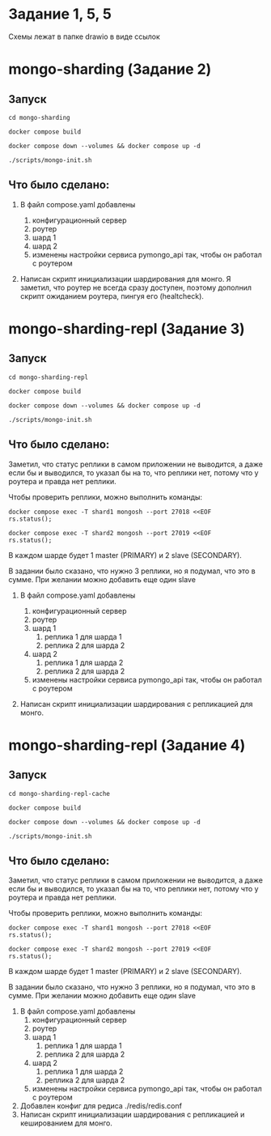 # Задание 1, 5, 5
Схемы лежат в папке drawio в виде ссылок

# mongo-sharding (Задание 2)

## Запуск

```shell
cd mongo-sharding
```
```shell
docker compose build
```
```shell
docker compose down --volumes && docker compose up -d
```
```shell
./scripts/mongo-init.sh
```

## Что было сделано:
1. В файл compose.yaml добавлены
   1. конфигурационный сервер
   2. роутер
   3. шард 1
   4. шард 2
   5. изменены настройки сервиса pymongo_api так, чтобы он работал с роутером

2. Написан скрипт инициализации шардирования для монго. Я заметил, что роутер не всегда сразу доступен, поэтому дополнил скрипт ожиданием роутера, пингуя его (healtcheck).


# mongo-sharding-repl (Задание 3)

## Запуск

```shell
cd mongo-sharding-repl
```
```shell
docker compose build
```
```shell
docker compose down --volumes && docker compose up -d
```
```shell
./scripts/mongo-init.sh
```

## Что было сделано:
Заметил, что статус реплики в самом приложении не выводится, а даже если бы и выводился, то указал бы на то, что реплики нет, потому что у роутера и правда нет реплики.

Чтобы проверить реплики, можно выполнить команды:
```shell
docker compose exec -T shard1 mongosh --port 27018 <<EOF
rs.status();
```

```shell
docker compose exec -T shard2 mongosh --port 27019 <<EOF
rs.status();
```
В каждом шарде будет 1 master (PRIMARY) и 2 slave (SECONDARY).

В задании было сказано, что нужно 3 реплики, но я подумал, что это в сумме. При желании можно добавить еще один slave

1. В файл compose.yaml добавлены
   1. конфигурационный сервер
   2. роутер
   3. шард 1
      1. реплика 1 для шарда 1
      2. реплика 2 для шарда 2
   4. шард 2
      1. реплика 1 для шарда 2
      1. реплика 2 для шарда 2
   5. изменены настройки сервиса pymongo_api так, чтобы он работал с роутером

2. Написан скрипт инициализации шардирования с репликацией для монго.


# mongo-sharding-repl (Задание 4)

## Запуск

```shell
cd mongo-sharding-repl-cache
```
```shell
docker compose build
```
```shell
docker compose down --volumes && docker compose up -d
```
```shell
./scripts/mongo-init.sh
```

## Что было сделано:
Заметил, что статус реплики в самом приложении не выводится, а даже если бы и выводился, то указал бы на то, что реплики нет, потому что у роутера и правда нет реплики.

Чтобы проверить реплики, можно выполнить команды:
```shell
docker compose exec -T shard1 mongosh --port 27018 <<EOF
rs.status();
```

```shell
docker compose exec -T shard2 mongosh --port 27019 <<EOF
rs.status();
```
В каждом шарде будет 1 master (PRIMARY) и 2 slave (SECONDARY).

В задании было сказано, что нужно 3 реплики, но я подумал, что это в сумме. При желании можно добавить еще один slave

1. В файл compose.yaml добавлены
   1. конфигурационный сервер
   2. роутер
   3. шард 1
      1. реплика 1 для шарда 1
      2. реплика 2 для шарда 2
   4. шард 2
      1. реплика 1 для шарда 2
      1. реплика 2 для шарда 2
   5. изменены настройки сервиса pymongo_api так, чтобы он работал с роутером
2. Добавлен конфиг для редиса ./redis/redis.conf
3. Написан скрипт инициализации шардирования с репликацией и кешированием для монго.
